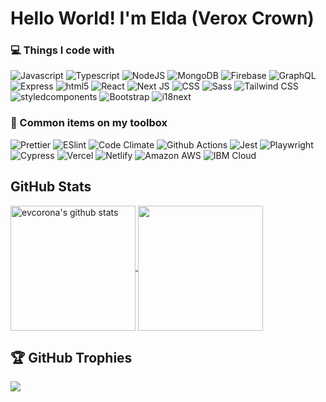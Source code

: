 # Hello World! I'm Elda (Verox Crown)

### 💻 Things I code with
![Javascript](https://img.shields.io/badge/javascript-F7DF1E.svg?style=flat&logo=javascript&logoColor=white)
![Typescript](https://img.shields.io/badge/typescript-3178C6.svg?style=flat&logo=typescript&logoColor=white)
![NodeJS](https://img.shields.io/badge/node.js-6DA55F?style=flat&logo=node.js&logoColor=white)
![MongoDB](https://img.shields.io/badge/mongodb-47A248.svg?style=flat&logo=mongodb&logoColor=white)
![Firebase](https://img.shields.io/badge/firebase-FFCA28.svg?style=flat&logo=firebase&logoColor=white)
![GraphQL](https://img.shields.io/badge/graphql-E10098.svg?style=flat&logo=graphql&logoColor=white)
![Express](https://img.shields.io/badge/express-000000.svg?style=flat&logo=express&logoColor=white)
![html5](https://img.shields.io/badge/html5-E34F26.svg?style=flat&logo=html5&logoColor=white)
![React](https://img.shields.io/badge/react-%2320232a.svg?style=flat&logo=react&logoColor=%2361DAFB)
![Next JS](https://img.shields.io/badge/Next-black?style=flat&logo=next.js&logoColor=white)
![CSS](https://img.shields.io/badge/css3-1572B6.svg?style=flat&logo=css3&logoColor=white)
![Sass](https://img.shields.io/badge/sass-CC6699.svg?style=flat&logo=sass&logoColor=white)
![Tailwind CSS](https://img.shields.io/badge/tailwindcss-06B6D4.svg?style=flat&logo=tailwindcss&logoColor=white)
![styledcomponents](https://img.shields.io/badge/styledcomponents-DB7093.svg?style=flat&logo=styledcomponents&logoColor=white)
![Bootstrap](https://img.shields.io/badge/bootstrap-7952B3.svg?style=flat&logo=bootstrap&logoColor=white)
![i18next](https://img.shields.io/badge/i18next-26A69A.svg?style=flat&logo=i18next&logoColor=white)


### 🧰 Common items on my toolbox
![Prettier](https://img.shields.io/badge/prettier-F7B93E.svg?style=flat&logo=prettier&logoColor=white)
![ESlint](https://img.shields.io/badge/eslint-4B32C3.svg?style=flat&logo=eslint&logoColor=white)
![Code Climate](https://img.shields.io/badge/codeclimate-000000.svg?style=flat&logo=codeclimate&logoColor=white)
![Github Actions](https://img.shields.io/badge/githubactions-2088FF.svg?style=flat&logo=githubactions&logoColor=white)
![Jest](https://img.shields.io/badge/jest-C21325.svg?style=flat&logo=jest&logoColor=white)
![Playwright](https://img.shields.io/badge/playwright-2EAD33.svg?style=flat&logo=playwright&logoColor=white)
![Cypress](https://img.shields.io/badge/cypress-17202C.svg?style=flat&logo=cypress&logoColor=white)
![Vercel](https://img.shields.io/badge/vercel-000000.svg?style=flat&logo=vercel&logoColor=white)
![Netlify](https://img.shields.io/badge/netlify-00C7B7.svg?style=flat&logo=netlify&logoColor=white)
![Amazon AWS](https://img.shields.io/badge/amazonaws-232F3E.svg?style=flat&logo=amazonaws&logoColor=white)
![IBM Cloud](https://img.shields.io/badge/ibmcloud-1261FE.svg?style=flat&logo=ibmcloud&logoColor=white)

## GitHub Stats

<a href="https://github.com/evcorona/github-readme-stats">
  <img height=200 align="center" src="https://github-readme-stats.vercel.app/api?username=evcorona&show_icons=true&include_all_commits=true&theme=algolia" alt="evcorona's github stats" />
</a>
<a href="https://github.com/evcorona/github-readme-stats">
  <img height=200 align="center" src="https://github-readme-stats.vercel.app/api/top-langs?username=evcorona&layout=compact&include_all_commits=true&theme=algolia&langs_count=88&card_width=320" /> 
</a>

## 🏆 GitHub Trophies

![](https://github-profile-trophy.vercel.app/?username=evcorona&theme=discord&no-frame=true&no-bg=false&margin-w=4)

<!--
Here are some ideas to get you started:
- 🔭 I’m currently working on ...
- 🌱 I’m currently learning ...
- 👯 I’m looking to collaborate on ...
- 🤔 I’m looking for help with ...
- 💬 Ask me about ...
- 📫 How to reach me: ...
- 😄 Pronouns: ...
- ⚡ Fun fact: ...
-->


